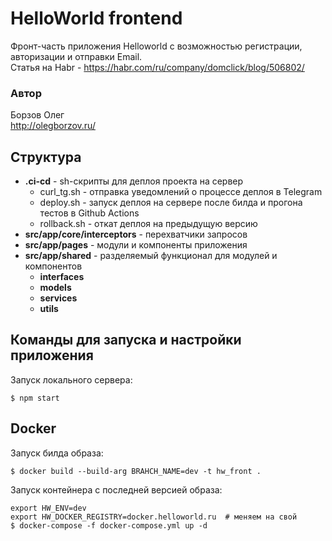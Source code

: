 # HelloWorld frontend
Фронт-часть приложения Helloworld с возможностью регистрации, авторизации и отправки Email.<br>
Статья на Habr - https://habr.com/ru/company/domclick/blog/506802/

### Автор
Борзов Олег<br>
http://olegborzov.ru/

## Структура
- **.ci-cd** - sh-скрипты для деплоя проекта на сервер
    - curl_tg.sh - отправка уведомлений о процессе деплоя в Telegram
    - deploy.sh - запуск деплоя на сервере после билда и прогона тестов в Github Actions
    - rollback.sh - откат деплоя на предыдущую версию
- **src/app/core/interceptors** - перехватчики запросов
- **src/app/pages** - модули и компоненты приложения
- **src/app/shared** - разделяемый функционал для модулей и компонентов
    - **interfaces**
    - **models**
    - **services**
    - **utils**

## Команды для запуска и настройки приложения 
Запуск локального сервера:
```
$ npm start
```

## Docker
Запуск билда образа:
```
$ docker build --build-arg BRAHCH_NAME=dev -t hw_front .
```

Запуск контейнера с последней версией образа:
```
export HW_ENV=dev
export HW_DOCKER_REGISTRY=docker.helloworld.ru  # меняем на свой
$ docker-compose -f docker-compose.yml up -d 
```
